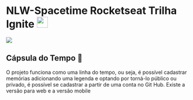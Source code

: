 # NLW-Spacetime Rocketseat Trilha Ignite <img style="width: 30px; height: 30px" src="https://yt3.googleusercontent.com/ytc/AGIKgqMyeURlC9A1NyCFMkUGNlZdJD65UrY-PT6drmTYVA=s900-c-k-c0x00ffffff-no-rj"></img>
<img src="https://uploaddeimagens.com.br/images/004/475/815/full/Thumbnail.png?1684718300"></img>

## Cápsula do Tempo 🚀
<p>O projeto funciona como uma linha do tempo, ou seja, é possível cadastrar memórias adicionando uma legenda e optando por torná-lo público ou privado, é possível se cadastrar a partir de uma conta no Git Hub. Existe a versão para web e a versão mobile</p>
